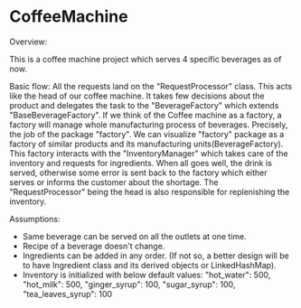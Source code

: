 # CoffeeMachine
Overview:

This is a coffee machine project which serves 4 specific beverages as of now.

Basic flow: All the requests land on the "RequestProcessor" class. This acts like the head of our coffee machine. It takes few decisions about the product and delegates the task to the "BeverageFactory" which extends "BaseBeverageFactory". If we think of the Coffee machine as a factory, a factory will manage whole manufacturing process of beverages. Precisely, the job of the package "factory". We can visualize "factory" package as a factory of similar products and its manufacturing units(BeverageFactory). This factory interacts with the "InventoryManager" which takes care of the inventory and requests for ingredients. When all goes well, the drink is served, otherwise some error is sent back to the factory which either serves or informs the customer about the shortage. The "RequestProcessor" being the head is also responsible for replenishing the inventory.

Assumptions:

- Same beverage can be served on all the outlets at one time.
- Recipe of a beverage doesn't change.
- Ingredients can be added in any order. (If not so, a better design will be to have Ingredient class and its derived objects or LinkedHashMap).
- Inventory is initialized with below default values: "hot_water": 500, "hot_milk": 500, "ginger_syrup": 100, "sugar_syrup": 100, "tea_leaves_syrup": 100
